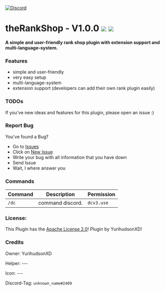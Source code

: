 [![Discord](https://img.shields.io/badge/chat-on%20discord-7289da.svg)](https://discord.gg/2aSUmHyvNK)
# theRankShop - V1.0.0   [![](https://poggit.pmmp.io/shield.state/discordv3)](https://poggit.pmmp.io/p/discordv3) [![](https://poggit.pmmp.io/shield.dl.total/discordv3)](https://poggit.pmmp.io/p/discordv3)

**A simple and user-friendly rank shop plugin with extension support and multi-language-system.**

### Features
- simple and user-friendly
- very easy setup
- multi-language-system
- extension support (developers can add their own rank plugin easily)
    
### TODOs
If you've new ideas and features for this plugin, please open an issue :)

### Report Bug
You've found a Bug?
- Go to [Issues](https://github.com/YuriTotoso/discordv3/issues)
- Click on [New Issue](https://github.com/YuriTotoso/discordv3/issues/new/choose)
- Write your bug with all information that you have down
- Send Issue
- Wait, I where answer you

### Commands
|**Command**|**Description**|**Permission**|
|-----------|---------------|--------------|
|`/dc`|command discord.|`dcv3.use`|

### License:
This Plugin has the [Apache License 2.0](/LICENSE)! Plugin by YurihudsonXD!

### Credits

Owner: YurihudsonXD

Helper: ---

Icon: ---

Discord-Tag: `unknown_name#2409`
